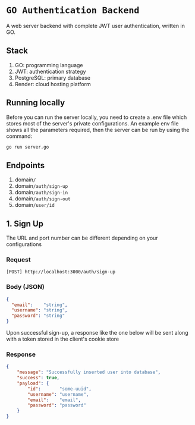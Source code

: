 # `GO Authentication Backend` 

A web server backend with complete JWT user authentication, written in GO.

## Stack

1. GO: programming language
2. JWT: authentication strategy
3. PostgreSQL: primary database
4. Render: cloud hosting platform
   
## Running locally

Before you can run the server locally, you need to create a .env file which stores most of the server's private configurations. An example env file shows all the parameters required, then the server can be run by using the command:

```bash
go run server.go
```

## Endpoints

1. domain`/`
2. domain`/auth/sign-up`
3. domain`/auth/sign-in`
4. domain`/auth/sign-out`
5. domain`/user/id`

## 1. Sign Up
    
  The URL and port number can be different depending on your configurations
  
  ### Request
  
  ```url
  [POST] http://localhost:3000/auth/sign-up
  ```
  ### Body (JSON)
  
  ```json
  {
    "email":    "string",
    "username": "string",
    "password": "string"
  }
  ```
  Upon successful sign-up, a response like the one below will be sent along with a token stored in the client's cookie store
  
  ### Response

  ```json
  {
      "message": "Successfully inserted user into database",
      "success": true,
      "payload": {
          "id":       "some-uuid",
          "username": "username",
          "email":    "email",
          "password": "password"
      }
  }
  ```



<!--- Eraser file: https://app.eraser.io/workspace/OC7cihBr6RUkY14rwfby --->
